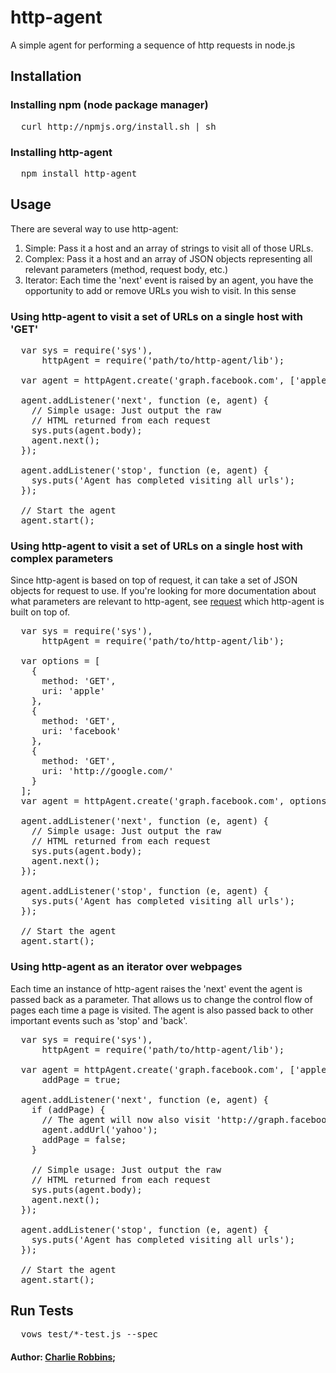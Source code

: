 # http-agent

A simple agent for performing a sequence of http requests in node.js

## Installation

### Installing npm (node package manager)
<pre>
  curl http://npmjs.org/install.sh | sh
</pre>

### Installing http-agent
<pre>
  npm install http-agent
</pre>

## Usage 

There are several way to use http-agent: 

1. Simple: Pass it a host and an array of strings to visit all of those URLs.
2. Complex: Pass it a host and an array of JSON objects representing all relevant parameters (method, request body, etc.)
3. Iterator: Each time the 'next' event is raised by an agent, you have the opportunity to add or remove URLs you wish to visit. In this sense  

### Using http-agent to visit a set of URLs on a single host with 'GET'
<pre>
  var sys = require('sys'),
      httpAgent = require('path/to/http-agent/lib');
  
  var agent = httpAgent.create('graph.facebook.com', ['apple', 'facebook', 'google']);
  
  agent.addListener('next', function (e, agent) {
    // Simple usage: Just output the raw
    // HTML returned from each request
    sys.puts(agent.body);
    agent.next();
  });
  
  agent.addListener('stop', function (e, agent) {
    sys.puts('Agent has completed visiting all urls');
  });
  
  // Start the agent
  agent.start();
</pre>

### Using http-agent to visit a set of URLs on a single host with complex parameters
Since http-agent is based on top of request, it can take a set of JSON objects for request to use. If you're looking for more documentation about what parameters are relevant to http-agent, see [request][0] which http-agent is built on top of. 

<pre>
  var sys = require('sys'),
      httpAgent = require('path/to/http-agent/lib');
  
  var options = [
    {
      method: 'GET',
      uri: 'apple'
    },
    {
      method: 'GET',
      uri: 'facebook'
    },
    {
      method: 'GET',
      uri: 'http://google.com/'
    }
  ];
  var agent = httpAgent.create('graph.facebook.com', options);
  
  agent.addListener('next', function (e, agent) {
    // Simple usage: Just output the raw
    // HTML returned from each request
    sys.puts(agent.body);
    agent.next();
  });
  
  agent.addListener('stop', function (e, agent) {
    sys.puts('Agent has completed visiting all urls');
  });
  
  // Start the agent
  agent.start();
</pre>

### Using http-agent as an iterator over webpages
Each time an instance of http-agent raises the 'next' event the agent is passed back as a parameter. That allows us to change the control flow of pages each time a page is visited. The agent is also passed back to other important events such as 'stop' and 'back'.
<pre>
  var sys = require('sys'),
      httpAgent = require('path/to/http-agent/lib');
  
  var agent = httpAgent.create('graph.facebook.com', ['apple', 'facebook', 'google']),
      addPage = true;
  
  agent.addListener('next', function (e, agent) {
    if (addPage) {
      // The agent will now also visit 'http://graph.facebook.com/yahoo'
      agent.addUrl('yahoo');
      addPage = false;
    }

    // Simple usage: Just output the raw
    // HTML returned from each request
    sys.puts(agent.body);
    agent.next();
  });
  
  agent.addListener('stop', function (e, agent) {
    sys.puts('Agent has completed visiting all urls');
  });
  
  // Start the agent
  agent.start();
</pre>

## Run Tests
<pre>
  vows test/*-test.js --spec
</pre>

#### Author: [Charlie Robbins](http://www.charlierobbins.com);

[0]: https://github.com/mikeal/request
